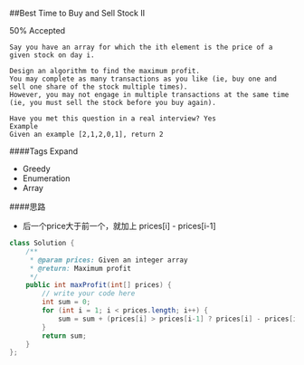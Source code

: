 ##Best Time to Buy and Sell Stock II

50% Accepted

	Say you have an array for which the ith element is the price of a given stock on day i.

	Design an algorithm to find the maximum profit.
    You may complete as many transactions as you like (ie, buy one and sell one share of the stock multiple times).
    However, you may not engage in multiple transactions at the same time
    (ie, you must sell the stock before you buy again).

	Have you met this question in a real interview? Yes
	Example
	Given an example [2,1,2,0,1], return 2

####Tags Expand
- Greedy
- Enumeration
- Array

####思路
- 后一个price大于前一个，就加上 prices[i] - prices[i-1]

```java
class Solution {
    /**
     * @param prices: Given an integer array
     * @return: Maximum profit
     */
    public int maxProfit(int[] prices) {
        // write your code here
        int sum = 0;
        for (int i = 1; i < prices.length; i++) {
            sum = sum + (prices[i] > prices[i-1] ? prices[i] - prices[i-1] : 0);
        }
        return sum;
    }
};

```
